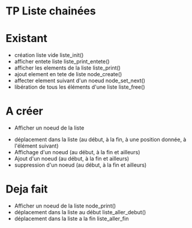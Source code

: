 # TP Liste chainées

# Existant

- création liste vide liste_init()
- afficher entete liste  liste_print_entete()
- afficher les elements de la liste liste_print()
- ajout element en tete de liste node_create()
- affecter element suivant d'un noeud   node_set_next()
- libération de tous les éléments d'une liste liste_free()

# A créer
* Afficher un noeud de la liste
- déplacement dans la liste (au début, à la fin, à une position donnée, à l'élément suivant)
- Affichage d'un noeud (au début, à la fin et ailleurs)
- Ajout  d'un noeud (au début, à la fin et ailleurs)
- suppression d'un noeud (au début, à la fin et ailleurs)


# Deja fait

- Afficher un noeud de la liste  node_print()
- déplacement dans la liste au début liste_aller_debut()
- déplacement dans la liste a la fin liste_aller_fin


